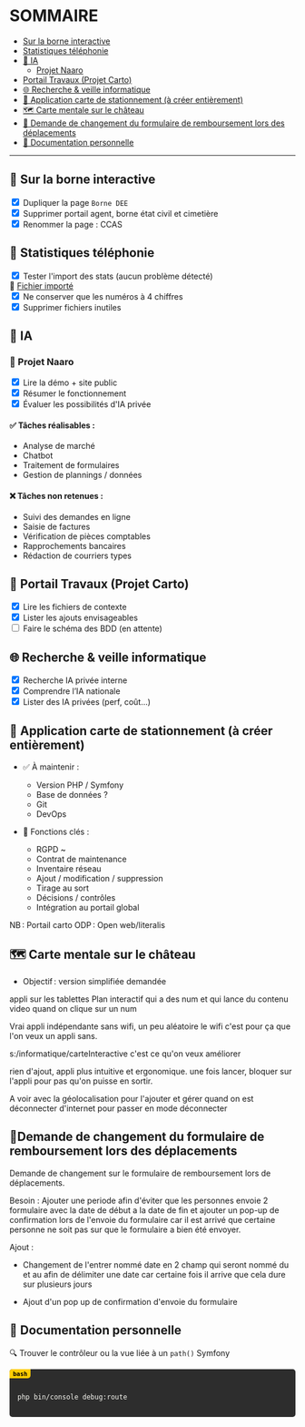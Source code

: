 <style>
.code-box {
  position: relative;
  background: #2d2d2d;
  color: #f8f8f2;
  padding: 1em;
  border-radius: 5px;
  font-family: monospace;
  margin: 1em 0;
  overflow-x: auto;
}

.code-label {
  position: absolute;
  top: 0;
  left: 0;
  background: #ffcc00;
  color: #000;
  font-size: 0.75em;
  font-weight: bold;
  padding: 2px 6px;
  border-bottom-right-radius: 5px;
}
</style>

# SOMMAIRE
* [Sur la borne interactive](#-sur-la-borne-interactive)
* [Statistiques téléphonie](#-statistiques‑téléphonie)
* [🤖 IA](#‑ia)
  * [Projet Naaro](#‑projet‑naaro)
* [Portail Travaux (Projet Carto)](#‑portail‑travaux‑(projet‑carto))
* [🌐 Recherche & veille informatique](#‑recherche--veille‑informatique)
* [🛑 Application carte de stationnement (à créer entièrement)](#‑application‑carte‑de‑stationnement‑à‑créer‑entièrement)
* [🗺️ Carte mentale sur le château](#‑carte‑mentale‑sur‑le‑château)
* [📝 Demande de changement du formulaire de remboursement lors des déplacements](#demande-de-changement-du-formulaire-de-remboursement-lors-des-déplacements)
* [🧾 Documentation personnelle](#‑documentation‑personnelle)

---

## 🔹 Sur la borne interactive

<input type="checkbox" checked> Dupliquer la page `Borne DEE`  
<input type="checkbox" checked> Supprimer portail agent, borne état civil et cimetière  
<input type="checkbox" checked> Renommer la page : CCAS

## 🔹 Statistiques téléphonie

<input type="checkbox" checked> Tester l'import des stats (aucun problème détecté)  
📁 [Fichier importé](./../Desktop/Export%20complet%20Mois%20pour%20portail%2021-10-25%2014'44'221736139987542%2002332.xls)  
<input type="checkbox" checked> Ne conserver que les numéros à 4 chiffres  
<input type="checkbox" checked> Supprimer fichiers inutiles  

## 🤖 IA

### 🔸 Projet Naaro

<input type="checkbox" checked> Lire la démo + site public  
<input type="checkbox" checked> Résumer le fonctionnement  
<input type="checkbox" checked> Évaluer les possibilités d'IA privée    

#### ✅ Tâches réalisables :
* Analyse de marché
* Chatbot
* Traitement de formulaires
* Gestion de plannings / données

#### ❌ Tâches non retenues :
* Suivi des demandes en ligne
* Saisie de factures
* Vérification de pièces comptables
* Rapprochements bancaires
* Rédaction de courriers types

## 🔸 Portail Travaux (Projet Carto)

<input type="checkbox" checked> Lire les fichiers de contexte  
<input type="checkbox" checked> Lister les ajouts envisageables  
<input type="checkbox"> Faire le schéma des BDD (en attente)  

## 🌐 Recherche & veille informatique

<input type="checkbox" checked> Recherche IA privée interne  
  <input type="checkbox" checked> Comprendre l’IA nationale  
  <input type="checkbox" checked> Lister des IA privées (perf, coût…)  

## 🛑 Application carte de stationnement (à créer entièrement)

* ✅ À maintenir :
  * Version PHP / Symfony
  * Base de données ?
  * Git
  * DevOps

* 📌 Fonctions clés :
  * RGPD ~
  * Contrat de maintenance
  * Inventaire réseau
  * Ajout / modification / suppression
  * Tirage au sort
  * Décisions / contrôles
  * Intégration au portail global

NB : Portail carto ODP : Open web/literalis

## 🗺️ Carte mentale sur le château

* Objectif : version simplifiée demandée

appli sur les tablettes
Plan interactif qui a des num et qui lance du contenu video quand on clique sur un num

Vrai appli indépendante sans wifi, un peu aléatoire le wifi c'est pour ça que l'on veux un appli sans.

s:/informatique/carteInteractive c'est ce qu'on veux améliorer

rien d'ajout, appli plus intuitive et ergonomique. 
une fois lancer, bloquer sur l'appli pour pas qu'on puisse en sortir.

A voir avec la géolocalisation pour l'ajouter et gérer quand on est déconnecter d'internet pour passer en mode déconnecter 

## 📝Demande de changement du formulaire de remboursement lors des déplacements
Demande de changement sur le formulaire de remboursement lors de déplacements.  

Besoin : Ajouter une periode afin d'éviter que les personnes envoie 2 formulaire avec la date de début a la date de fin et ajouter un pop-up de confirmation lors de l'envoie du formulaire car il est arrivé que certaine personne ne soit pas sur que le formulaire a bien été envoyer.  

Ajout :  
- Changement de l'entrer nommé date en 2 champ qui seront nommé du et au afin de délimiter une date car certaine fois il arrive que cela dure sur plusieurs jours

- Ajout d'un pop up de confirmation d'envoie du formulaire

## 🧾 Documentation personnelle  
🔍 Trouver le contrôleur ou la vue liée à un `path()` Symfony

<div class="code-box">
<div class="code-label">bash</div>
<pre><code>
php bin/console debug:route
</code></pre>
</div>
